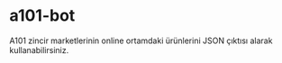 # a101-bot
A101 zincir marketlerinin online ortamdaki ürünlerini JSON çıktısı alarak kullanabilirsiniz.
